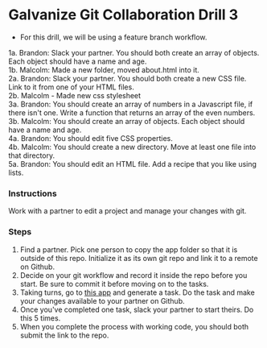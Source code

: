 # Galvanize Git Collaboration Drill 3
* For this drill, we will be using a feature branch workflow.

1a. Brandon: Slack your partner. You should both create an array of objects. Each object should have a name and age.<br>
1b. Malcolm: Made a new folder, moved about.html into it.<br>
2a. Brandon: Slack your partner. You should both create a new CSS file. Link to it from one of your HTML files.<br>
2b. Malcolm - Made new css stylesheet<br>
3a. Brandon: You should create an array of numbers in a Javascript file, if there isn't one. Write a function that returns an array of the even numbers.<br>
3b. Malcolm: You should create an array of objects. Each object should have a name and age.<br>
4a. Brandon: You should edit five CSS properties.<br>
4b. Malcolm: You should create a new directory. Move at least one file into that directory. <br>
5a. Brandon: You should edit an HTML file. Add a recipe that you like using lists.<br>

### Instructions

Work with a partner to edit a project and manage your changes with git.

### Steps
1. Find a partner. Pick one person to copy the app folder so that it is outside of this repo. Initialize it as its own git repo and link it to a remote on Github.
2. Decide on your git workflow and record it inside the repo before you start. Be sure to commit it before moving on to the tasks.
3. Taking turns, go to [this app](https://random-task-generator.firebaseapp.com) and generate a task. Do the task and make your changes available to your partner on Github.
4. Once you've completed one task, slack your partner to start theirs. Do this 5 times.
5. When you complete the process with working code, you should both submit the link to the repo.

